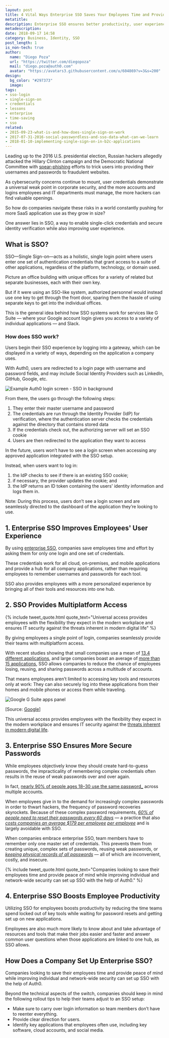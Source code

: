 ```yaml
---
layout: post
title: 4 Vital Ways Enterprise SSO Saves Your Employees Time and Provides Peace of Mind
metatitle:
description: Enterprise SSO ensures better productivity, user experience, and security for employees through single-click access.
metadescription:
date: 2018-09-17 14:58
category: Business, Identity, SSO
post_length: 1
is_non-tech: true
author:
  name: "Diego Poza"
  url: "https://twitter.com/diegopoza"
  mail: "diego.poza@auth0.com"
  avatar: "https://avatars3.githubusercontent.com/u/604869?v=3&s=200"
design:
  bg_color: "#297373"
  image:
tags:
- sso-login
- single-sign-on
- credentials
- lessons
- enterprise
- time-saving
- sso
related:
- 2015-09-23-what-is-and-how-does-single-sign-on-work
- 2017-07-31-2016-social-passwordless-and-sso-data-what-can-we-learn
- 2018-01-10-implementing-single-sign-on-in-b2c-applications
---
```


Leading up to the 2016 U.S. presidential election, Russian hackers allegedly attacked the Hillary Clinton campaign and the Democratic National Committee with [spear-phishing](https://www.pcmag.com/article/354240/spear-phishing-attacks-what-you-need-to-know) efforts to trick users into providing their usernames and passwords to fraudulent websites.

As cybersecurity concerns continue to mount, user credentials demonstrate a universal weak point in corporate security, and the more accounts and logins employees and IT departments must manage, the more hackers can find valuable openings. 

So how do companies navigate these risks in a world constantly pushing for more SaaS application use as they grow in size?

One answer lies in SSO, a way to enable single-click credentials and secure identity verification while also improving user experience. 

## What is SSO?

SSO—Single Sign-on—acts as a holistic, single login point where users enter one set of authentication credentials that grant access to a suite of other applications, regardless of the platform, technology, or domain used. 

Picture an office building with unique offices for a variety of related but separate businesses, each with their own key. 

But if it were using an SSO-like system, authorized personnel would instead use one key to get through the front door, sparing them the hassle of using separate keys to get into the individual offices. 

This is the general idea behind how SSO systems work for services like G Suite — where your Google account login gives you access to a variety of individual applications — and Slack. 

### How does SSO work?

Users begin their SSO experience by logging into a gateway, which can be displayed in a variety of ways, depending on the application a company uses. 

With Auth0, users are redirected to a login page with username and password fields, and may include Social Identity Providers such as LinkedIn, GitHub, Google, etc.

![Example Auth0 login screen - SSO in background](https://cdn.auth0.com/blog/enterprise_sso:auth0_example.png)

From there, the users go through the following steps: 

1. They enter their master username and password
2. The credentials are run through the Identity Provider (IdP) for verification, where the authentication server checks the credentials against the directory that contains stored data
3. If the credentials check out, the authorizing server will set an SSO cookie 
4. Users are then redirected to the application they want to access

In the future, users won’t have to see a login screen when accessing any approved application integrated with the SSO setup. 

Instead, when users want to log in:

1. the IdP checks to see if there is an existing SSO cookie; 
2. if necessary, the provider updates the cookie; and 
3. the IdP returns an ID token containing the users' identity information and logs them in. 

Note: During this process, users don’t see a login screen and are seamlessly directed to the dashboard of the application they’re looking to use. 

## 1. Enterprise SSO Improves Employees' User Experience

By using [enterprise SSO](https://auth0.com/single-sign-on), companies save employees time and effort by asking them for only one login and one set of credentials. 

These credentials work for all cloud, on-premises, and mobile applications and provide a hub for all company applications, rather than requiring employees to remember usernames and passwords for each tool.

SSO also provides employees with a more personalized experience by bringing all of their tools and resources into one hub. 

## 2. SSO Provides Multiplatform Access

{% include tweet_quote.html quote_text="Universal access provides employees with the flexibility they expect in the modern workplace and ensures IT security against the threats inherent in modern digital life" %}

By giving employees a single point of login, companies seamlessly provide their teams with multiplatform access. 

With recent studies showing that small companies use a mean of [13.4 different applications](https://www.intermedia.net/assets/pdf/Osterman_-_Survey_on_Application_Use_Within_Organizations.pdf), and large companies boast an average of [more than 15 applications](https://www.intermedia.net/assets/pdf/Osterman_-_Survey_on_Application_Use_Within_Organizations.pdf), SSO allows companies to reduce the chance of employees losing, reusing, and sharing passwords across a multitude of accounts.

That means employees aren’t limited to accessing key tools and resources only at work: They can also securely log into these applications from their homes and mobile phones or access them while traveling.

![Google G Suite apps panel](https://cdn.auth0.com/blog/enterprise_sso:google_apps.png)

[Source: [Google](https://gsuite.google.com/)]

This universal access provides employees with the flexibility they expect in the modern workplace and ensures IT security against the [threats inherent in modern digital life](https://auth0.com/blog/four-cybersecurity-attacks-you-need-to-know/).

## 3. Enterprise SSO Ensures More Secure Passwords

While employees objectively know they should create hard-to-guess passwords, the impracticality of remembering complex credentials often results in the reuse of weak passwords over and over again. 

In fact, [nearly 90% of people ages 18–30 use the same password_](https://keepersecurity.com/assets/pdf/Keeper-Mobile-Survey-Infographic.pdf) across multiple accounts. 

When employees give in to the demand for increasingly complex passwords in order to thwart hackers, the frequency of password recoveries skyrockets. Because of these complex password requirements, [_60% of people need to reset their passwords every 60 days_](https://keepersecurity.com/assets/pdf/Keeper-Mobile-Survey-Infographic.pdf) — a practice that also [_costs companies an average $179 per employee_](https://www.pingidentity.com/en/company/blog/2015/11/13/passwords_will_die_a_slow_death.html) [_per employee_](https://www.pingidentity.com/en/company/blog/2015/11/13/passwords_will_die_a_slow_death.html) and is largely avoidable with SSO.

When companies embrace enterprise SSO, team members have to remember only one master set of credentials. This prevents them from creating unique, complex sets of passwords, reusing weak passwords, or [_keeping physical records of all passwords_](https://keepersecurity.com/assets/pdf/Keeper-Mobile-Survey-Infographic.pdf) — all of which are inconvenient, costly, and insecure. 

{% include tweet_quote.html quote_text="Companies looking to save their employees time and provide peace of mind while improving individual and network-wide security can set up SSO with the help of Auth0." %}

## 4. Enterprise SSO Boosts Employee Productivity

Utilizing SSO for employees boosts productivity by reducing the time teams spend locked out of key tools while waiting for password resets and getting set up on new applications. 

Employees are also much more likely to know about and take advantage of resources and tools that make their jobs easier and faster and answer common user questions when those applications are linked to one hub, as SSO allows. 

## How Does a Company Set Up Enterprise SSO?

Companies looking to save their employees time and provide peace of mind while improving individual and network-wide security can set up SSO with the help of Auth0.

Beyond the technical aspects of the switch, companies should keep in mind the following rollout tips to help their teams adjust to an SSO setup:

* Make sure to carry over login information so team members don’t have to reenter everything.
* Provide clear direction for users.
* Identify key applications that employees often use, including key software, cloud accounts, and social media. 
